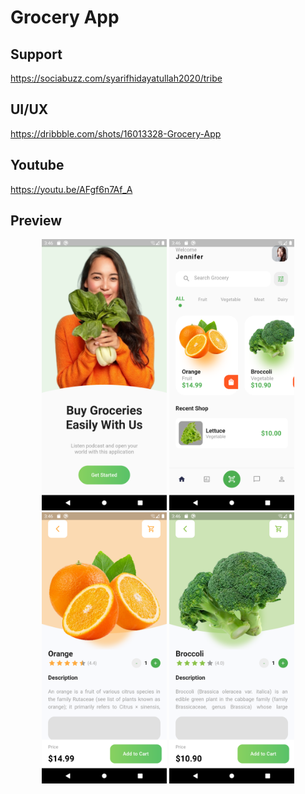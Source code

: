 # Grocery App

## Support

https://sociabuzz.com/syarifhidayatullah2020/tribe

## UI/UX

https://dribbble.com/shots/16013328-Grocery-App

## Youtube

https://youtu.be/AFgf6n7Af_A

## Preview

<p align="middle">
<img src="assets/preview/on_board.png" alt="OnBoard" width="200">
<img src="assets/preview/home_page.png" alt="HomePage" width="200">
<img src="assets/preview/detail1.png" alt="Detail" width="200">
<img src="assets/preview/detail2.png" alt="Detail" width="200">
</p>
